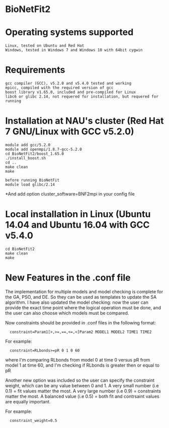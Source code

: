 # BioNetFit2

# Operating systems supported

	Linux, tested on Ubuntu and Red Hat
	Windows, tested in Windows 7 and Windows 10 with 64bit cygwin
	
# Requirements

	gcc compiler (GCC), v5.2.0 and v5.4.0 tested and working
	mpicc, compiled with the required version of gcc
	boost library v1.65.0, included and pre-compiled for Linux
	libc6 or glibc 2.14, not requered for installation, but requered for running

# Installation at NAU's cluster (Red Hat 7 GNU/Linux with GCC v5.2.0)

	module add gcc/5.2.0
	module add openmpi/1.8.7-gcc-5.2.0
	cd BioNetFit2/boost_1.65.0
	./install_boost.sh
	cd ..
	make clean
	make

	before running BioNetFit
	module load glibc/2.14

*And add option cluster_software=BNF2mpi in your config file

# Local installation in Linux (Ubuntu 14.04 and Ubuntu 16.04 with GCC v5.4.0

	cd BioNetFit2
	make clean
	make

# New Features in the .conf file

The implementation for multiple models and model checking is complete for the GA, PSO, and DE. So they can be used as templates to update the SA algorithm.
I have also updated the model checking: now the user can provide the exact time point where the logical operation must be done, and the user can also choose which models must be compared.

Now constraints should be provided in .conf files in the following format:

      constraint=Param1[>,>=,==,<=,<]Param2 MODEL1 MODEL2 TIME1 TIME2

For example:

      constraint=RLbonds>=pR 0 1 0 60

where I'm comparing RLbonds from model 0 at time 0 versus pR from model 1 at time 60, and I'm checking if RLbonds is greater then or equal to pR



Another new option was included so the user can specify the constraint weight, which can be any value between 0 and 1.
A very small number (i.e 0.1) = fit values matter the most. 
A very large number (i.e 0.9) = constraints matter the most.
A balanced value (i.e 0.5) = both fit and contrsaint values are equally important.

For example:

      constraint_weight=0.5

